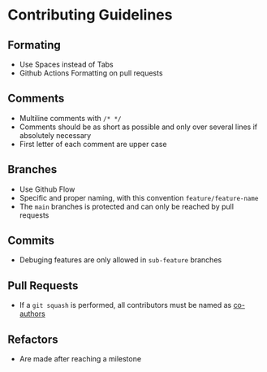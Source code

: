 # Contributing Guidelines

## Formating
- Use Spaces instead of Tabs
- Github Actions Formatting on pull requests

## Comments
- Multiline comments with `/* */`
- Comments should be as short as possible and only over several lines if absolutely necessary
- First letter of each comment are upper case

## Branches
- Use Github Flow
- Specific and proper naming, with this convention `feature/feature-name`
- The `main` branches is protected and can only be reached by pull requests

## Commits
- Debuging features are only allowed in `sub-feature` branches

## Pull Requests
- If a `git squash` is performed, all contributors must be named as [co-authors](https://docs.github.com/en/pull-requests/committing-changes-to-your-project/creating-and-editing-commits/creating-a-commit-with-multiple-authors)

## Refactors
- Are made after reaching a milestone
